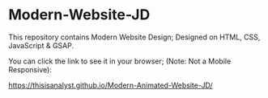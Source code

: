 # Modern-Website-JD

This repository contains Modern Website Design; Designed on HTML, CSS, JavaScript & GSAP.

You can click the link to see it in your browser; (Note: Not a Mobile Responsive):

https://thisisanalyst.github.io/Modern-Animated-Website-JD/
